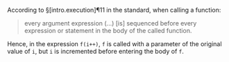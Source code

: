 According to §[intro.execution]¶11 in the standard, when calling a function:

> every argument expression (...) [is] sequenced before every expression or statement in the body of the called function.

Hence, in the expression `f(i++)`, `f` is called with a parameter of the original value of `i`, but `i` is incremented before entering the body of `f`.

